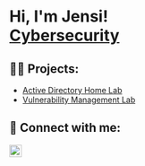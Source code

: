<h1>Hi, I'm Jensi! <br/><a href="https://github.com/jensithao"> <a href="https://www.linkedin.com/in/jensithao/">Cybersecurity</a></h1>

<h2>👨‍💻 Projects:</h2>

  - [Active Directory Home Lab](https://github.com/jensithao/ActiveDirectoryLab)
  - [Vulnerability Management Lab]((https://github.com/jensithao/VulnerabilityManagementLab))


<h2> 🤳 Connect with me:</h2>

[<img align="left" alt="JensiThao | LinkedIn" width="22px" src="https://upload.wikimedia.org/wikipedia/commons/8/81/LinkedIn_icon.svg" />][linkedin]

[linkedin]: https://linkedin.com/in/jensithao


<!--
**joshmadakor1/joshmadakor1** is a ✨ _special_ ✨ repository because its `README.md` (this file) appears on your GitHub profile.

Here are some ideas to get you started:

- 🔭 I’m currently working on ...
- 🌱 I’m currently learning ...
- 👯 I’m looking to collaborate on ...
- 🤔 I’m looking for help with ...
- 💬 Ask me about ...
- 📫 How to reach me: ...
- 😄 Pronouns: ...
- ⚡ Fun fact: ...
-->
